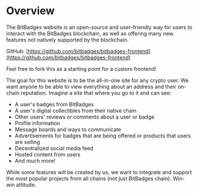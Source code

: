 # Overview

The BitBadges website is an open-source and user-friendly way for users to interact with the BitBadges blockchain, as well as offering many new features not natively supported by the blockchain.&#x20;

GitHub: [https://github.com/bitbadges/bitbadges-frontend](https://github.com/bitbadges/bitbadges-frontend)

Feel free to fork this as a starting point for a custom frontend!

The goal for this website is to be the all-in-one site for any crypto user. We want anyone to be able to view everything about an address and their on-chain reputation. Imagine a site that where you go to it and can see:

* A user's badges from BitBadges
* A user's digital collectibles from their native chain
* Other users' reviews or comments about a user or badge
* Profile information
* Message boards and ways to communicate
* Advertisements for badges that are being offered or products that users are selling
* Decentralized social media feed
* Hosted content from users
* And much more!

While some features will be created by us, we want to integrate and support the most popular projects from all chains (not just BitBadges chain). Win-win attitude.&#x20;
